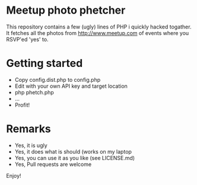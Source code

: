 Meetup photo phetcher
=====================

This repository contains a few (ugly) lines of PHP i quickly hacked togather.
It fetches all the photos from http://www.meetup.com of events where you RSVP'ed 'yes' to.

Getting started
===============

- Copy config.dist.php to config.php
- Edit with your own API key and target location
- php phetch.php
- ...
- Profit!

Remarks
=======
-  Yes, it is ugly
-  Yes, it does what is should (works on my laptop
-  Yes, you can use it as you like (see LICENSE.md)
-  Yes, Pull requests are welcome

Enjoy!
